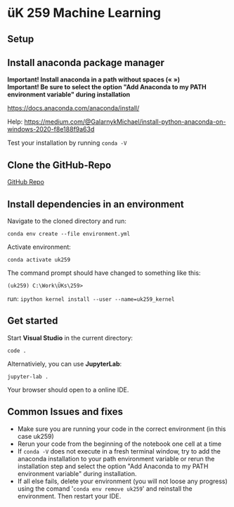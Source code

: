 # üK 259 Machine Learning

## Setup

## Install anaconda package manager

**Important! Install anaconda in a path without spaces (« »)**\
**Important! Be sure to select the option "Add Anaconda to my PATH environment variable" during installation**

https://docs.anaconda.com/anaconda/install/

Help: https://medium.com/@GalarnykMichael/install-python-anaconda-on-windows-2020-f8e188f9a63d

Test your installation by running `conda -V`

## Clone the GitHub-Repo

[GitHub Repo](https://github.com/LuWidme/uk259)

## Install dependencies in an environment

Navigate to the cloned directory and run:

`conda env create --file environment.yml`

Activate environment:

`conda activate uk259`

The command prompt should have changed to something like this:

`(uk259) C:\Work\ÜKs\259>`

run:
`ipython kernel install --user --name=uk259_kernel`

## Get started

Start **Visual Studio** in the current directory:

`code .`

Alternativiely, you can use **JupyterLab**:

`jupyter-lab .`

Your browser should open to a online IDE.

## Common Issues and fixes

- Make sure you are running your code in the correct environment (in this case uk259)
- Rerun your code from the beginning of the notebook one cell at a time
- If `conda -V` does not execute in a fresh terminal window, try to add the anaconda installation to your path environment variable or rerun the installation step and select the option "Add Anaconda to my PATH environment variable" during installation.
- If all else fails, delete your environment (you will not loose any progress) using the comand '`conda env remove uk259`' and reinstall the environment. Then restart your IDE.
